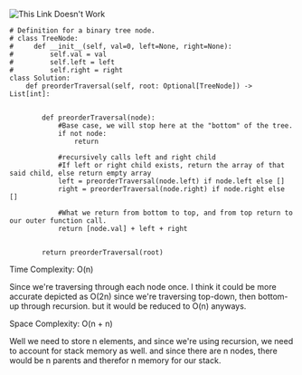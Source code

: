 ![This Link Doesn't Work](https://cdn.discordapp.com/attachments/707311202547662963/1020924208714362921/unknown.png)

```python3
# Definition for a binary tree node.
# class TreeNode:
#     def __init__(self, val=0, left=None, right=None):
#         self.val = val
#         self.left = left
#         self.right = right
class Solution:
    def preorderTraversal(self, root: Optional[TreeNode]) -> List[int]:
        
        
        def preorderTraversal(node):
            #Base case, we will stop here at the "bottom" of the tree.
            if not node:
                return
            
            #recursively calls left and right child
            #If left or right child exists, return the array of that said child, else return empty array
            left = preorderTraversal(node.left) if node.left else []
            right = preorderTraversal(node.right) if node.right else []
            
            #What we return from bottom to top, and from top return to our outer function call.
            return [node.val] + left + right
        
        
        return preorderTraversal(root)
```

<p>Time Complexity: O(n)</p>
Since we're traversing through each node once. I think it could be more accurate depicted as O(2n)
since we're traversing top-down, then bottom-up through recursion. but it would be reduced to O(n)
anyways.

<p>Space Complexity: O(n + n)</p>
Well we need to store n elements, and since we're using recursion, we need to account for
stack memory as well. and since there are n nodes, there would be n parents and therefor n memory
for our stack.